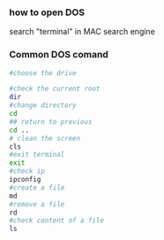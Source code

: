 ### how to open DOS

search "terminal" in MAC search engine

### Common DOS comand

```bash 
#choose the drive

#check the current root 
dir
#change directory 
cd
## return to previous 
cd ..
# clean the screen
cls
#exit terminal
exit
#check ip
ipconfig
#create a file
md 
#remove a file 
rd
#check content of a file
ls
```



